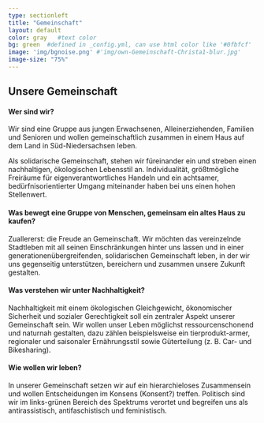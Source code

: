 ```yaml
---
type: sectionleft
title: "Gemeinschaft"
layout: default
color: gray   #text color
bg: green  #defined in _config.yml, can use html color like '#0fbfcf'
image: 'img/bgnoise.png' #'img/own-Gemeinschaft-Christa1-blur.jpg'
image-size: "75%"
---
```


## Unsere Gemeinschaft


#### Wer sind wir?

Wir sind eine Gruppe aus jungen Erwachsenen, Alleinerziehenden, Familien und Senioren und wollen gemeinschaftlich zusammen in einem Haus auf dem Land in Süd-Niedersachsen leben.

Als solidarische Gemeinschaft, stehen wir füreinander ein und streben einen nachhaltigen, ökologischen Lebensstil an. Individualität, größtmögliche Freiräume für eigenverantwortliches Handeln und ein achtsamer, bedürfnisorientierter Umgang miteinander haben bei uns einen hohen Stellenwert.

#### Was bewegt eine Gruppe von Menschen, gemeinsam ein altes Haus zu kaufen?

Zuallererst: die Freude an Gemeinschaft. Wir möchten das vereinzelnde Stadtleben mit all seinen Einschränkungen hinter uns lassen und in einer generationenübergreifenden, solidarischen Gemeinschaft leben, in der wir uns gegenseitig unterstützen, bereichern und zusammen unsere Zukunft gestalten.


#### Was verstehen wir unter Nachhaltigkeit?

Nachhaltigkeit mit einem ökologischen Gleichgewicht, ökonomischer Sicherheit und sozialer Gerechtigkeit soll ein zentraler Aspekt unserer Gemeinschaft sein. Wir wollen unser Leben möglichst ressourcenschonend und naturnah gestalten, dazu zählen beispielsweise ein tierprodukt-armer, regionaler und saisonaler Ernährungsstil sowie Güterteilung (z. B. Car- und Bikesharing).


#### Wie wollen wir leben?

In unserer Gemeinschaft setzen wir auf ein hierarchieloses Zusammensein und wollen Entscheidungen im Konsens (Konsent?) treffen. Politisch sind wir im links-grünen Bereich des Spektrums verortet und begreifen uns als antirassistisch, antifaschistisch und feministisch.
